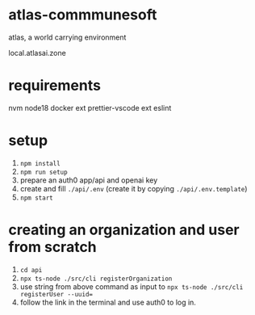 # atlas-commmunesoft

atlas, a world carrying environment

local.atlasai.zone

# requirements

nvm
node18
docker
ext prettier-vscode
ext eslint

# setup

1. `npm install`
2. `npm run setup`
3. prepare an auth0 app/api and openai key
4. create and fill `./api/.env` (create it by copying `./api/.env.template`)
5. `npm start`

# creating an organization and user from scratch

1. `cd api`
2. `npx ts-node ./src/cli registerOrganization`
3. use string from above command as input to `npx ts-node ./src/cli registerUser --uuid=`
4. follow the link in the terminal and use auth0 to log in.